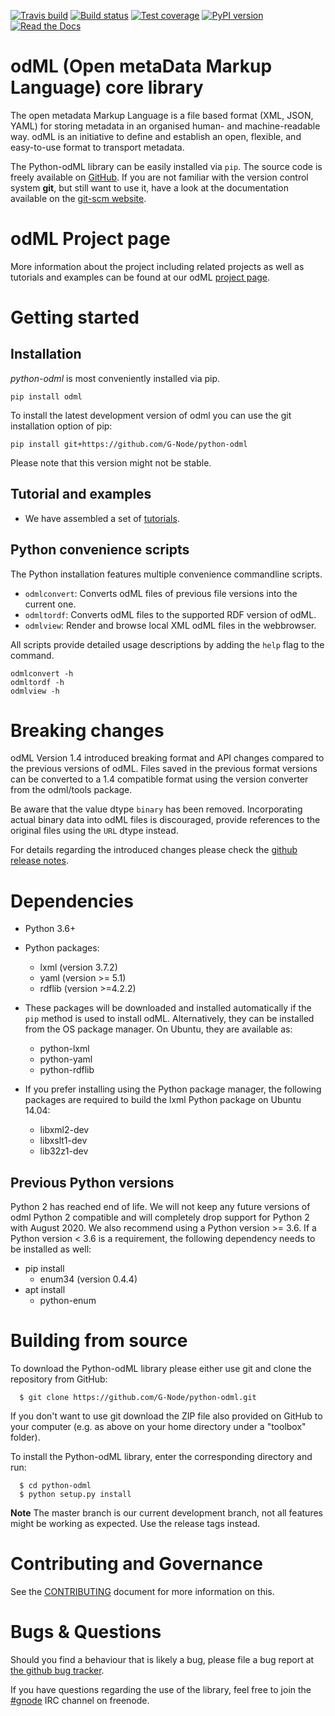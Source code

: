 [![Travis build](https://travis-ci.org/G-Node/python-odml.svg?branch=master)](https://travis-ci.org/G-Node/python-odml)
[![Build status](https://ci.appveyor.com/api/projects/status/br7pe6atlwdg5618/branch/master?svg=true)](https://ci.appveyor.com/project/G-Node/python-odml/branch/master)
[![Test coverage](https://coveralls.io/repos/github/G-Node/python-odml/badge.svg?branch=master)](https://coveralls.io/github/G-Node/python-odml)
[![PyPI version](https://img.shields.io/pypi/v/odml.svg)](https://pypi.org/project/odML/)
[![Read the Docs](https://img.shields.io/readthedocs/python-odml)](https://python-odml.readthedocs.io/en/latest/)


# odML (Open metaData Markup Language) core library

The open metadata Markup Language is a file based format (XML, JSON, YAML) for storing
metadata in an organised human- and machine-readable way. odML is an initiative to define
and establish an open, flexible, and easy-to-use format to transport metadata.

The Python-odML library can be easily installed via ```pip```. The source code is freely
available on [GitHub](https://github.com/G-Node/python-odml). If you are not familiar
with the version control system **git**, but still want to use it, have a look at the
documentation available on the [git-scm website](https://git-scm.com/).


# odML Project page

More information about the project including related projects as well as tutorials and
examples can be found at our odML [project page](https://g-node.github.io/python-odml).


# Getting started

## Installation

*python-odml* is most conveniently installed via pip.

```
pip install odml
```

To install the latest development version of odml you can use the git installation option of pip:

```
pip install git+https://github.com/G-Node/python-odml
```

Please note that this version might not be stable.

## Tutorial and examples

- We have assembled a set of
 [tutorials](https://python-odml.readthedocs.io/en/latest/tutorial.html "Python Tutorial").

## Python convenience scripts

The Python installation features multiple convenience commandline scripts.

- `odmlconvert`: Converts odML files of previous file versions into the current one.
- `odmltordf`: Converts odML files to the supported RDF version of odML.
- `odmlview`: Render and browse local XML odML files in the webbrowser.

All scripts provide detailed usage descriptions by adding the `help` flag to the command.

    odmlconvert -h
    odmltordf -h
    odmlview -h


# Breaking changes

odML Version 1.4 introduced breaking format and API changes compared to the previous
versions of odML. Files saved in the previous format versions can be converted to a 1.4
compatible format using the version converter from the odml/tools package.

Be aware that the value dtype ```binary``` has been removed. Incorporating actual binary
data into odML files is discouraged, provide references to the original files using the
```URL``` dtype instead.

For details regarding the introduced changes please check the [github
release notes](https://github.com/G-Node/python-odml/releases).


# Dependencies

* Python 3.6+
* Python packages:

  * lxml (version 3.7.2)
  * yaml (version >= 5.1)
  * rdflib (version >=4.2.2)

* These packages will be downloaded and installed automatically if the ```pip```
  method is used to install odML. Alternatively, they can be installed from the OS
  package manager. On Ubuntu, they are available as:

  * python-lxml
  * python-yaml
  * python-rdflib

* If you prefer installing using the Python package manager, the following packages are
  required to build the lxml Python package on Ubuntu 14.04:

  * libxml2-dev
  * libxslt1-dev
  * lib32z1-dev

## Previous Python versions

Python 2 has reached end of life. We will not keep any future versions of odml Python 2 compatible and will completely drop support for Python 2 with August 2020. We also recommend using a Python version >= 3.6. If a Python version < 3.6 is a requirement, the following dependency needs to be installed as well:

* pip install
  * enum34 (version 0.4.4)
* apt install
  * python-enum

# Building from source

To download the Python-odML library please either use git and clone
the repository from GitHub:

```
  $ git clone https://github.com/G-Node/python-odml.git
```

If you don't want to use git download the ZIP file also provided on
GitHub to your computer (e.g. as above on your home directory under a "toolbox"
folder).

To install the Python-odML library, enter the corresponding directory and run:

```
  $ cd python-odml
  $ python setup.py install
```

**Note** The master branch is our current development branch, not all features might be
working as expected. Use the release tags instead.


# Contributing and Governance

See the [CONTRIBUTING](CONTIBUTING.md) document for more information on this.


# Bugs & Questions

Should you find a behaviour that is likely a bug, please file a bug report at
[the github bug tracker](https://github.com/G-Node/python-odml/issues).

If you have questions regarding the use of the library, feel free to join the
[#gnode](http://webchat.freenode.net?channels=%23gnode) IRC channel on freenode.
